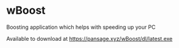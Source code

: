# wBoost
Boosting application which helps with speeding up your PC

Available to download at https://pansage.xyz/wBoost/dl/latest.exe